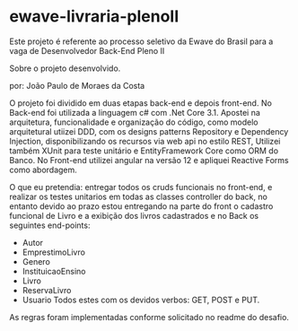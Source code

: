 # ewave-livraria-plenoII
Este projeto é referente ao processo seletivo da Ewave do Brasil para a vaga de Desenvolvedor Back-End Pleno II

Sobre o projeto desenvolvido.

por: João Paulo de Moraes da Costa

O projeto foi dividido em duas etapas back-end e depois front-end.
No Back-end foi utilizada a linguagem c# com .Net Core 3.1. Apostei na arquitetura, funcionalidade e organização do código, como modelo arquitetural utiizei DDD, com os designs patterns Repository e Dependency Injection, disponibilizando os recursos via web api no estilo REST, Utilizei também XUnit para teste unitário e EntityFramework Core como ORM do Banco.
No Front-end utilizei angular na versão 12 e apliquei Reactive Forms como abordagem.

O que eu pretendia: entregar todos os cruds funcionais no front-end, e realizar os testes unitarios em todas as classes controller do back, no entanto devido ao prazo estou entregando na parte do front o cadastro funcional de Livro e a exibição dos livros cadastrados e no Back os seguintes end-points:

 - Autor
 - EmprestimoLivro
 - Genero
 - InstituicaoEnsino
 - Livro
 - ReservaLivro
 - Usuario
Todos estes com os devidos verbos: GET, POST e PUT.

As regras foram implementadas conforme solicitado no readme do desafio.
